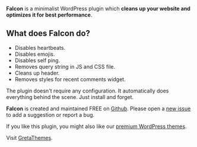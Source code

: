 **Falcon** is a minimalist WordPress plugin which **cleans up your website and optimizes it for best performance**.

## What does Falcon do?

* Disables heartbeats.
* Disables emojis.
* Disables self ping.
* Removes query string in JS and CSS file.
* Cleans up header.
* Removes styles for recent comments widget.

The plugin doesn't require any configuration. It automatically does everything behind the scene. Just install and forget.

**Falcon** is created and maintained FREE on [Github](https://github.com/gretathemes/falcon). Please open a [new issue](https://github.com/gretathemes/falcon/issues) to add a suggestion or report a bug.

If you like this plugin, you might also like our [premium WordPress themes](http://gretathemes.com).

Visit [GretaThemes](http://gretathemes.com).
